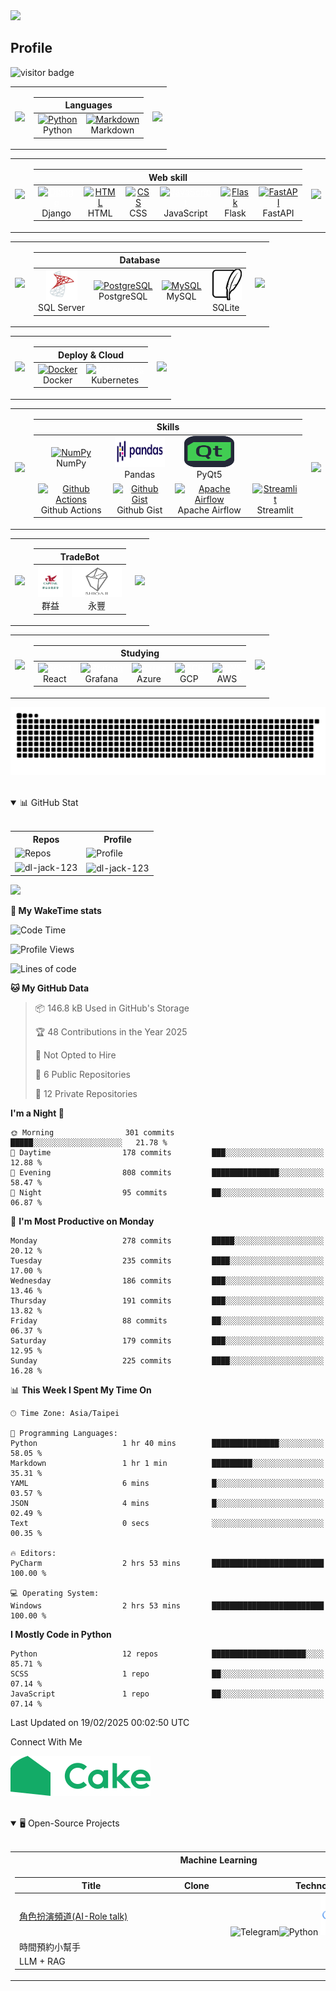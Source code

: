 <!-- sample badge demo https://simpleicons.org/ -->

<!-- Font Name: Larry 3D, Merlin1, Ogre, Calvin S, Cyberlarge, Isometric3, Slant, Lean, Kban,  JS Cursive -->

<!-- 前提示參考 -->
<!-- 參考 https://github.com/kyechan99/capsule-render/tree/master -->
<!-- 參考 https://capsule-render.vercel.app/ -->
<img src="https://capsule-render.vercel.app/api?type=waving&height=200&color=gradient&text=DL.Chiu&desc=A%20great%20product%20starts%20with%20a%20single%20line%20of%20code-but%20it's%20the%20deployment%20that%20makes%20it%20real.&descAlignY=40&fontAlignY=19&reversal=true&textBg=false&animation=twinkling" />
<!-- 特殊文字參考 -->
<!-- 參考 https://patorjk.com/software/taag/#p=display&f=Alpha&t=DL%20CHIU -->

## Profile

![visitor badge](https://visitor-badge.laobi.icu/badge?page_id=dl-jack-123.dl-jack-123&left_color=red&right_color=green&left_text=Hello%20Visitors)

<table width="100%" align="center">
    <tr>
        <!-- 左側圖片 -->
        <td align="left" style="border: none;">
            <img src="https://user-images.githubusercontent.com/74038190/213866269-5d00981c-7c98-46d7-8a8e-16f462f15227.gif" width="200" />
        </td>
        <!-- 中間語言表格 -->
        <td align="center" style="border: none;">
            <table>
                <thead>
                    <tr>
                        <th colspan="10" align="center"> Languages </th>
                    </tr>
                </thead>
                <tbody>
                    <tr>
                        <td align="center" style="border: none;">
                            <a href="https://www.python.org/">
                                <img alt="Python" width="50" height="50" src="https://techstack-generator.vercel.app/python-icon.svg"/>
                            </a>
                            <br> Python
                        </td>
                        <td align="center" style="border: none;">
                            <a href="https://markdown.tw/">
                                <img alt="Markdown" width="45" height="50" src="https://skillicons.dev/icons?i=md"/>
                            </a>
                            <br> Markdown
                        </td>
                    </tr>
                </tbody>
            </table>
        </td>
        <!-- 右側圖片 -->
        <td align="right" style="border: none;">
            <img src="https://user-images.githubusercontent.com/74038190/213866269-5d00981c-7c98-46d7-8a8e-16f462f15227.gif" width="200" />
        </td>
    </tr>
</table>


<!-- Web skill -->

<table width="100%" align="center">
    <tr>
        <!-- 左側圖片 -->
        <td align="left" style="border: none;">
            <img src="https://user-images.githubusercontent.com/74038190/213866269-5d00981c-7c98-46d7-8a8e-16f462f15227.gif" width="200" />
        </td>
        <!-- 中間語言表格 -->
        <td align="center" style="border: none;">
            <table>
        <thead>
            <tr>
                <th colspan="10" align="center"> Web skill </th>
            </tr>
        </thead>
        <tbody>
            <tr>
                <td align="center" style="border: none;">
                    <a href="https://www.djangoproject.com/" style="color: white;">
                        <img alt="Django" width="40" height="50" src="https://techstack-generator.vercel.app/django-icon.svg"/>
                    </a>
                    <br> Django
                </td>
                <td align="center" style="border: none;">
                    <a href="https://developer.mozilla.org/zh-TW/docs/Web/HTML">
                        <img alt="HTML" width="40" height="50" src="https://skillicons.dev/icons?i=html"/>
                    </a>
                    <br> HTML
                </td>
                <td align="center" style="border: none;">
                    <a href="https://developer.mozilla.org/zh-TW/docs/Web/CSS">
                        <img alt="CSS" width="40" height="50" src="https://skillicons.dev/icons?i=css"/>
                    </a>
                    <br> CSS
                </td>
                <td align="center" style="border: none;">
                    <a href="https://developer.mozilla.org/zh-TW/docs/Web/JavaScript" style="color: white;">
                        <img alt="JavaScript" width="40" height="50" src="https://techstack-generator.vercel.app/js-icon.svg"/>
                    </a>
                    <br> JavaScript
                </td>
                <td align="center" style="border: none;">
                    <a href="https://flask.palletsprojects.com/">
                        <img alt="Flask" width="40" height="50" src="https://skillicons.dev/icons?i=flask"/>
                    </a>
                    <br> Flask
                </td>
                <td align="center" style="border: none;">
                    <a href="https://fastapi.tiangolo.com/">
                        <img alt="FastAPI" width="40" height="50" src="https://skillicons.dev/icons?i=fastapi"/>
                    </a>
                    <br> FastAPI
                </td>
            </tr>
        </tbody>
    </table>
        </td>
        <!-- 右側圖片 -->
        <td align="right" style="border: none;">
            <img src="https://user-images.githubusercontent.com/74038190/213866269-5d00981c-7c98-46d7-8a8e-16f462f15227.gif" width="200" />
        </td>
    </tr>
</table>

<!-- Database -->

<table width="100%" align="center">
    <tr>
        <!-- 左側圖片 -->
        <td align="left" style="border: none;">
            <img src="https://user-images.githubusercontent.com/74038190/213866269-5d00981c-7c98-46d7-8a8e-16f462f15227.gif" width="200" />
        </td>
        <!-- 中間語言表格 -->
        <td align="center" style="border: none;">
            <table>
                <thead>
                    <tr>
                        <th colspan="10" align="center"> Database </th>
                    </tr>
                </thead>
                <tbody>
                    <tr>
                        <td align="center" style="border: none;">
                            <a href="https://icons8.com/icons/set/sql-server">
                                <img alt="SQL Server" width="50px" src="https://raw.githubusercontent.com/dl-jack-123/dl-jack-123/main/icon/sql-server.png"/>
                            </a>
                            <br> SQL Server
                        </td>
                        <td align="center" style="border: none;">
                            <a href="https://www.postgresql.org/">
                                <img alt="PostgreSQL" width="50" height="50" src="https://skillicons.dev/icons?i=postgresql"/>
                            </a>
                            <br> PostgreSQL
                        </td>
                        <td align="center" style="border: none;">
                            <a href="https://www.mysql.com/">
                                <img alt="MySQL" width="50" height="50" src="https://techstack-generator.vercel.app/mysql-icon.svg"/>
                            </a>
                            <br> MySQL
                        </td>
                        <td align="center" style="border: none;">
                            <a href="https://icons8.com/icons/set/sqlite">
                                <img alt="SQLite" width="50px" src="https://raw.githubusercontent.com/dl-jack-123/dl-jack-123/main/icon/sqlite.png"/>
                            </a>
                            <br> SQLite
                        </td>
                    </tr>
                </tbody>
            </table>
        </td>
        <!-- 右側圖片 -->
        <td align="right" style="border: none;">
            <img src="https://user-images.githubusercontent.com/74038190/213866269-5d00981c-7c98-46d7-8a8e-16f462f15227.gif" width="200" />
        </td>
    </tr>
</table>

<!-- Deploy & Cloud -->
<table width="100%" align="center">
    <tr>
        <!-- 左側圖片 -->
        <td align="left" style="border: none;">
            <img src="https://user-images.githubusercontent.com/74038190/213866269-5d00981c-7c98-46d7-8a8e-16f462f15227.gif" width="200" />
        </td>
        <!-- 中間語言表格 -->
        <td align="center" style="border: none;">
            <table>
                <thead>
                    <tr>
                        <th colspan="10" align="center"> Deploy & Cloud </th>
                    </tr>
                </thead>
                <tbody>
                    <tr>
                        <td align="center" style="border: none;">
                            <a href="https://www.docker.com/">
                                <img alt="Docker" width="50" height="50" src="https://techstack-generator.vercel.app/docker-icon.svg"/>
                            </a>
                            <br> Docker
                        </td>
                        <td align="center" style="border: none;">
                            <a href="https://kubernetes.io/" style="color: white;">
                                <img alt="Kubernetes" width="40" height="50" src="https://techstack-generator.vercel.app/kubernetes-icon.svg"/>
                            </a>
                            <br> Kubernetes
                        </td>
                    </tr>
                </tbody>
            </table>
        </td>
        <!-- 右側圖片 -->
        <td align="right" style="border: none;">
            <img src="https://user-images.githubusercontent.com/74038190/213866269-5d00981c-7c98-46d7-8a8e-16f462f15227.gif" width="200" />
        </td>
    </tr>
</table>


<!-- Skills -->

<table width="100%" align="center">
    <tr>
        <!-- 左側圖片 -->
        <td align="left" style="border: none;">
            <img src="https://user-images.githubusercontent.com/74038190/213866269-5d00981c-7c98-46d7-8a8e-16f462f15227.gif" width="200" />
        </td>
        <!-- 中間語言表格 -->
        <td align="center" style="border: none;">
            <table>
                <thead>
                    <tr>
                        <th colspan="10" align="center"> Skills </th>
                    </tr>
                </thead>
                <tbody>
                    <tr>
                        <td align="center" style="border: none;">
                            <a href="https://numpy.org/">
                                <img alt="NumPy" width="40" height="50" src="https://cdn.worldvectorlogo.com/logos/numpy-1.svg"/>
                            </a>
                            <br> NumPy
                        </td>
                        <td align="center" style="border: none;">
                            <a href="https://pandas.pydata.org/">
                                <img alt="Pandas" width="80" height="50" src="https://raw.githubusercontent.com/dl-jack-123/dl-jack-123/main/icon/pandas.svg"/>
                            </a>
                            <br> Pandas
                        </td>
                        <td align="center" style="border: none;">
                            <a href="#">
                                <img alt="PyQt5" width="80" height="50" src="https://raw.githubusercontent.com/tandpfun/skill-icons/refs/heads/main/icons/QT-Dark.svg"/>
                            </a>
                            <br> PyQt5
                        </td>
                    </tr>
                    <tr>
                        <td align="center" style="border: none;">
                            <a href="https://github.com/features/actions">
                                <img alt="Github Actions" width="40" height="50" src="https://skillicons.dev/icons?i=githubactions"/>
                            </a>
                            <br> Github Actions
                        </td>
                        <td align="center" style="border: none;">
                            <a href="https://gist.github.com/">
                                <img alt="Github Gist" width="50" height="50" src="https://k9982874.gallerycdn.vsassets.io/extensions/k9982874/github-gist-explorer/0.2.3/1638842316475/Microsoft.VisualStudio.Services.Icons.Default"/>
                            </a>
                            <br> Github Gist
                        </td>
                        <td align="center" style="border: none;">
                            <a href="https://airflow.apache.org/">
                                <img alt="Apache Airflow" width="40" height="40" src="https://airflow.apache.org/docs/apache-airflow/1.10.15/_images/pin_large.png"/>
                            </a>
                            <br> Apache Airflow
                        </td>
                        <td align="center" style="border: none;">
                            <a href="https://streamlit.io/">
                                <img alt="Streamlit" width="40" height="40" src="https://raw.githubusercontent.com/rlew631/rlew631/5fcb1cee69c8034bfa2b98aad94b584fcff8d84f/streamlit_red.svg"/>
                            </a>
                            <br> Streamlit
                        </td>
                    </tr>
                </tbody>
            </table>
        </td>
        <!-- 右側圖片 -->
        <td align="right" style="border: none;">
            <img src="https://user-images.githubusercontent.com/74038190/213866269-5d00981c-7c98-46d7-8a8e-16f462f15227.gif" width="200" />
        </td>
    </tr>
</table>

<!-- TradeBot -->
<table width="100%" align="center">
    <tr>
        <!-- 左側圖片 -->
        <td align="left" style="border: none;">
            <img src="https://user-images.githubusercontent.com/74038190/213866269-5d00981c-7c98-46d7-8a8e-16f462f15227.gif" width="200" />
        </td>
        <!-- 中間語言表格 -->
        <td align="center" style="border: none;">
                <table>
                <thead>
                    <tr>
                        <th colspan="10" align="center"> TradeBot </th>
                    </tr>
                </thead>
                <tbody>
                    <tr>
                        <td align="center" style="border: none;">
                            <a href="#">
                                <img alt="Capital" width="40" height="50" src="https://raw.githubusercontent.com/dl-jack-123/dl-jack-123/main/icon/capital.png"/>
                            </a>
                            <br> 群益
                        </td>
                        <td align="center" style="border: none;">
                            <a href="#">
                                <img alt="Shioaji" width="80" height="50" src="https://raw.githubusercontent.com/dl-jack-123/dl-jack-123/main/icon/shioaji.png"/>
                            </a>
                            <br> 永豐
                        </td>
                    </tr>
                </tbody>
            </table>
        </td>
        <!-- 右側圖片 -->
        <td align="right" style="border: none;">
            <img src="https://user-images.githubusercontent.com/74038190/213866269-5d00981c-7c98-46d7-8a8e-16f462f15227.gif" width="200" />
        </td>
    </tr>
</table>

<!-- Studying -->
<table width="100%" align="center">
    <tr>
        <!-- 左側圖片 -->
        <td align="left" style="border: none;">
            <img src="https://user-images.githubusercontent.com/74038190/213866269-5d00981c-7c98-46d7-8a8e-16f462f15227.gif" width="200" />
        </td>
        <!-- 中間語言表格 -->
        <td align="center" style="border: none;">
            <table>
                <thead>
                    <tr>
                        <th colspan="10" align="center"> Studying </th>
                    </tr>
                </thead>
                <tbody>
                    <tr>
                        <td align="center" style="border: none;">
                            <a href="https://reactjs.org/" style="color: white;">
                                <img alt="React" width="40" height="50" src="https://techstack-generator.vercel.app/react-icon.svg"/>
                            </a>
                            <br> React
                        </td>
                        <td align="center" style="border: none;">
                            <a href="https://grafana.com/" style="color: white;">
                                <img alt="Grafana" width="40" height="50" src="https://skillicons.dev/icons?i=grafana"/>
                            </a>
                            <br> Grafana
                        </td>
                        <td align="center" style="border: none;">
                            <a href="https://azure.microsoft.com/zh-tw" style="color: white;">
                                <img alt="Azure" width="40" height="50" src="https://skillicons.dev/icons?i=azure"/>
                            </a>
                            <br> Azure
                        </td>
                        <td align="center" style="border: none;">
                            <a href="https://cloud.google.com" style="color: white;">
                                <img alt="GCP" width="40" height="50" src="https://skillicons.dev/icons?i=gcp"/>
                            </a>
                            <br> GCP
                        </td>
                        <td align="center" style="border: none;">
                            <a href="https://aws.amazon.com" style="color: white;">
                                <img alt="AWS" width="40" height="50" src="https://techstack-generator.vercel.app/aws-icon.svg"/>
                            </a>
                            <br> AWS
                        </td>
                    </tr>
                </tbody>
            </table>
        </td>
        <!-- 右側圖片 -->
        <td align="right" style="border: none;">
            <img src="https://user-images.githubusercontent.com/74038190/213866269-5d00981c-7c98-46d7-8a8e-16f462f15227.gif" width="200" />
        </td>
    </tr>
</table>

<!-- Greedy Snake: https://github.com/marketplace/actions/generate-snake-game-from-github-contribution-grid -->
<p align="center">
    <picture>
        <source media="(prefers-color-scheme: dark)" srcset="https://raw.githubusercontent.com/dl-jack-123/dl-jack-123/output/github-contribution-grid-snake-dark.svg">
        <source media="(prefers-color-scheme: light)" srcset="https://raw.githubusercontent.com/dl-jack-123/dl-jack-123/output/github-contribution-grid-snake.svg">
        <img alt="github contribution grid snake animation" src="https://raw.githubusercontent.com/dl-jack-123/dl-jack-123/output/github-contribution-grid-snake.svg">
    </picture>
</p>
<br>

<!-- My GitHub Stat -->
<details open>
    <summary> 📊 GitHub Stat </summary>
    <br>
    <table align="center"> 
        <tr>
            <th> Repos </th>
            <th> Profile </th>
        </tr>
        <tr>
            <td>
                <img alt="Repos" src="http://github-profile-summary-cards.vercel.app/api/cards/repos-per-language?username=dl-jack-123&theme=dracula">
            </td>  
            <td>
                <img alt="Profile" src="http://github-profile-summary-cards.vercel.app/api/cards/profile-details?username=dl-jack-123&theme=dracula">
            </td>
        </tr>
        <tr>
            <td>
                <img align="left" src="https://github-readme-stats.vercel.app/api/top-langs?username=dl-jack-123&show_icons=true&locale=en&layout=compact" alt="dl-jack-123" />
            </td>  
            <td>
                <img align="center" src="https://github-readme-stats.vercel.app/api?username=dl-jack-123&show_icons=true&locale=en" alt="dl-jack-123" />
            </td>
        </tr>
    </table> 
</details>

![](https://leetcard.jacoblin.cool/jick155?theme=unicorn)

[//]: # (https://github.com/anmol098/waka-readme-stats?tab=readme-ov-file)

**🎪 My WakeTime stats**
<!--START_SECTION:waka-->
![Code Time](http://img.shields.io/badge/Code%20Time-2%20hrs%2049%20mins-blue)

![Profile Views](http://img.shields.io/badge/Profile%20Views-27-blue)

![Lines of code](https://img.shields.io/badge/From%20Hello%20World%20I%27ve%20Written-320.3%20thousand%20lines%20of%20code-blue)

**🐱 My GitHub Data**

> 📦 146.8 kB Used in GitHub's Storage
>
> 🏆 48 Contributions in the Year 2025
>
> 🚫 Not Opted to Hire
>
> 📜 6 Public Repositories
>
> 🔑 12 Private Repositories
>
**I'm a Night 🦉**

```text
🌞 Morning                301 commits         █████░░░░░░░░░░░░░░░░░░░░   21.78 % 
🌆 Daytime                178 commits         ███░░░░░░░░░░░░░░░░░░░░░░   12.88 % 
🌃 Evening                808 commits         ███████████████░░░░░░░░░░   58.47 % 
🌙 Night                  95 commits          ██░░░░░░░░░░░░░░░░░░░░░░░   06.87 % 
```

📅 **I'm Most Productive on Monday**

```text
Monday                   278 commits         █████░░░░░░░░░░░░░░░░░░░░   20.12 % 
Tuesday                  235 commits         ████░░░░░░░░░░░░░░░░░░░░░   17.00 % 
Wednesday                186 commits         ███░░░░░░░░░░░░░░░░░░░░░░   13.46 % 
Thursday                 191 commits         ███░░░░░░░░░░░░░░░░░░░░░░   13.82 % 
Friday                   88 commits          ██░░░░░░░░░░░░░░░░░░░░░░░   06.37 % 
Saturday                 179 commits         ███░░░░░░░░░░░░░░░░░░░░░░   12.95 % 
Sunday                   225 commits         ████░░░░░░░░░░░░░░░░░░░░░   16.28 % 
```

📊 **This Week I Spent My Time On**

```text
🕑︎ Time Zone: Asia/Taipei

💬 Programming Languages: 
Python                   1 hr 40 mins        ███████████████░░░░░░░░░░   58.05 % 
Markdown                 1 hr 1 min          █████████░░░░░░░░░░░░░░░░   35.31 % 
YAML                     6 mins              █░░░░░░░░░░░░░░░░░░░░░░░░   03.57 % 
JSON                     4 mins              █░░░░░░░░░░░░░░░░░░░░░░░░   02.49 % 
Text                     0 secs              ░░░░░░░░░░░░░░░░░░░░░░░░░   00.35 % 

🔥 Editors: 
PyCharm                  2 hrs 53 mins       █████████████████████████   100.00 % 

💻 Operating System: 
Windows                  2 hrs 53 mins       █████████████████████████   100.00 % 
```

**I Mostly Code in Python**

```text
Python                   12 repos            █████████████████████░░░░   85.71 % 
SCSS                     1 repo              ██░░░░░░░░░░░░░░░░░░░░░░░   07.14 % 
JavaScript               1 repo              ██░░░░░░░░░░░░░░░░░░░░░░░   07.14 % 
```

Last Updated on 19/02/2025 00:02:50 UTC
<!--END_SECTION:waka-->

<p>Connect With Me</p>

<a href="https://www.cake.me/s--4pKu7Tk3JfSRdDwJQt6yVg--/jick"><img src="/img/cake.svg" alt="Cake"/></a>



<br>

<!-- Open-Source Projects -->

<details open>

<summary> 🖥️ Open-Source Projects </summary>

<br>



<table width='1000' align="center">

<tr> <th> Machine Learning </th> </tr>

<td>



<!-- Machine Learning -->

| <div style='width: 230px'> Title </div>                                                  | <div style='width: 80px'> Clone </div> | <div style='width: 300px'> Technologies </div>                                                                                                                                                                                                                                                                                                                                                            |
|------------------------------------------------------------------------------------------|----------------------------------------|-----------------------------------------------------------------------------------------------------------------------------------------------------------------------------------------------------------------------------------------------------------------------------------------------------------------------------------------------------------------------------------------------------------|
| [角色扮演頻道(AI-Role talk)](https://github.com/dl-jack-123/AIRole_TgBot)                      |                                        | <img alt="Telegram" width="40" height="40" src="https://upload.wikimedia.org/wikipedia/commons/thumb/8/82/Telegram_logo.svg/1200px-Telegram_logo.svg.png"/><img alt="Python" width="50" height="50" src="https://techstack-generator.vercel.app/python-icon.svg"/> <img alt="Google Gemini" width="75" height="65" src="https://raw.githubusercontent.com/dl-jack-123/dl-jack-123/main/icon/Gemini.gif"/> |
| 時間預約小幫手                                                                                  |                                        |                                                                                                                                                                                                                                                                                                                                                                                                           |
| LLM + RAG                                                                                |                                        |                                                                                                                                                                                                                                                                                                                                                                                                           |

</td> </table>



<br>

</details>
